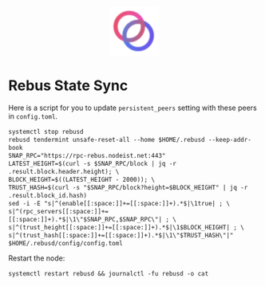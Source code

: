 <p align="center">
  <img height="100" height="auto" src="https://raw.githubusercontent.com/Nodeist/Kurulumlar/main/logos/rebus.png">
</p>


# Rebus State Sync
Here is a script for you to update `persistent_peers` setting with these peers in `config.toml`.

```
systemctl stop rebusd
rebusd tendermint unsafe-reset-all --home $HOME/.rebusd --keep-addr-book
SNAP_RPC="https://rpc-rebus.nodeist.net:443"
LATEST_HEIGHT=$(curl -s $SNAP_RPC/block | jq -r .result.block.header.height); \
BLOCK_HEIGHT=$((LATEST_HEIGHT - 2000)); \
TRUST_HASH=$(curl -s "$SNAP_RPC/block?height=$BLOCK_HEIGHT" | jq -r .result.block_id.hash)
sed -i -E "s|^(enable[[:space:]]+=[[:space:]]+).*$|\1true| ; \
s|^(rpc_servers[[:space:]]+=[[:space:]]+).*$|\1\"$SNAP_RPC,$SNAP_RPC\"| ; \
s|^(trust_height[[:space:]]+=[[:space:]]+).*$|\1$BLOCK_HEIGHT| ; \
s|^(trust_hash[[:space:]]+=[[:space:]]+).*$|\1\"$TRUST_HASH\"|" $HOME/.rebusd/config/config.toml
```

Restart the node:
```
systemctl restart rebusd && journalctl -fu rebusd -o cat
```
